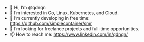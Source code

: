 - 👋 Hi, I’m @qdnqn
- 👀 I’m interested in Go, Linux, Kubernetes, and Cloud.
- 🌱 I’m currently developing in free time: https://github.com/simplecontainer/smr
- 💞️ I’m looking for freelance projects and full-time opportunities.
- 📫 How to reach me: https://www.linkedin.com/in/qdnqn/

<!---
qdnqn/qdnqn is a ✨ special ✨ repository because its `README.md` (this file) appears on your GitHub profile.
You can click the Preview link to take a look at your changes.
--->
